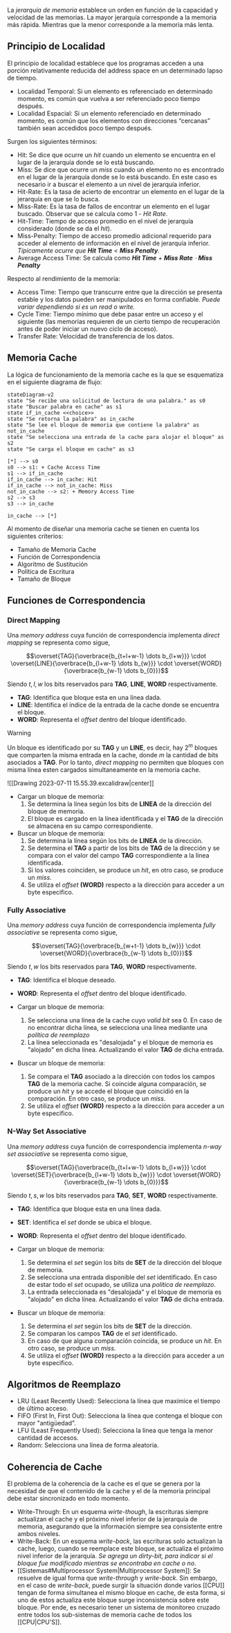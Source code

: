 La *jerarquía de memoria* establece un orden en función de la capacidad y velocidad de las memorias. La mayor jerarquía corresponde a la memoria más rápida. Mientras que la menor corresponde a la memoria más lenta.

## Principio de Localidad
El principio de localidad establece que los programas acceden a una porción relativamente reducida del address space en un determinado lapso de tiempo.
- Localidad Temporal: Si un elemento es referenciado en determinado momento, es común que vuelva a ser referenciado poco tiempo después.
- Localidad Espacial: Si un elemento referenciado en determinado momento, es común que los elementos con direcciones “cercanas” también sean accedidos poco tiempo después.

Surgen los siguientes términos:
- Hit: Se dice que ocurre un *hit* cuando un elemento se encuentra en el lugar de la jerarquía donde se lo está buscando.
- Miss: Se dice que ocurre un *miss* cuando un elemento no es encontrado en el lugar de la jerarquía donde se lo está buscando. En este caso es necesario ir a buscar el elemento a un nivel de jerarquía inferior.
- Hit-Rate: Es la tasa de acierto de encontrar un elemento en el lugar de la jerarquía en que se lo busca.
- Miss-Rate: Es la tasa de fallos de encontrar un elemento en el lugar buscado. Observar que se calcula como 1 - *Hit Rate*.
- Hit-Time: Tiempo de acceso promedio en el nivel de jerarquía considerado (donde se da el *hit*).
- Miss-Penalty: Tiempo de acceso promedio adicional requerido para acceder al elemento de información en el nivel de jerarquía inferior. *Típicamente ocurre que __Hit Time__ $<$ __Miss Penalty__.*
- Average Access Time: Se calcula como *__Hit Time__ $+$ __Miss Rate__ $\cdot$ __Miss Penalty__*

Respecto al rendimiento de la memoria:
- Access Time: Tiempo que transcurre entre que la dirección se presenta estable y los datos pueden ser manipulados en forma confiable. *Puede variar dependiendo si es un read o write.*
- Cycle Time: Tiempo mínimo que debe pasar entre un acceso y el siguiente (las memorias requieren de un cierto tiempo de recuperación antes de poder iniciar un nuevo ciclo de acceso).
- Transfer Rate: Velocidad de transferencia de los datos.

## Memoria Cache
La lógica de funcionamiento de la memoria cache es la que se esquematiza en el siguiente diagrama de flujo:

```mermaid
stateDiagram-v2
state "Se recibe una solicitud de lectura de una palabra." as s0
state "Buscar palabra en cache" as s1
state if_in_cache <<choice>>
state "Se retorna la palabra" as in_cache
state "Se lee el bloque de memoria que contiene la palabra" as not_in_cache
state "Se selecciona una entrada de la cache para alojar el bloque" as s2
state "Se carga el bloque en cache" as s3

[*] --> s0
s0 --> s1: + Cache Access Time
s1 --> if_in_cache
if_in_cache --> in_cache: Hit
if_in_cache --> not_in_cache: Miss
not_in_cache --> s2: + Memory Access Time
s2 --> s3
s3 --> in_cache

in_cache --> [*]
```

Al momento de diseñar una memoria cache se tienen en cuenta los siguientes criterios:
- Tamaño de Memoria Cache
- Función de Correspondencia
- Algoritmo de Sustitución
- Política de Escritura
- Tamaño de Bloque

## Funciones de Correspondencia

### Direct Mapping
Una *memory address* cuya función de correspondencia implementa *direct mapping* se representa como sigue,

$$\overset{TAG}{\overbrace{b_{t+l+w-1} \dots b_{l+w}}} \cdot \overset{LINE}{\overbrace{b_{l+w-1} \dots b_{w}}} \cdot \overset{WORD}{\overbrace{b_{w-1} \dots b_{0}}}$$

Siendo $t, l, w$ los bits reservados para __TAG__, __LINE__, __WORD__ respectivamente.
- __TAG__: Identifica que bloque esta en una línea dada.
- __LINE__: Identifica el índice de la entrada de la cache donde se encuentra el bloque.
- __WORD__: Representa el *offset* dentro del bloque identificado.

>[!warning] 
>Un bloque es identificado por su __TAG__ y un __LINE__, es decir, hay $2^m$ bloques que comparten la misma entrada en la cache, donde $m$ la cantidad de bits asociados a __TAG__. Por lo tanto, *direct mapping* no permiten que bloques con misma línea  esten cargados simultaneamente en la memoria cache.

![[Drawing 2023-07-11 15.55.39.excalidraw|center]]
- Cargar un bloque de memoria:
	1. Se determina la línea según los bits de __LINEA__ de la dirección del bloque de memoria.
	2. El bloque es cargado en la línea identificada y el __TAG__ de la dirección se almacena en su campo correspondiente.
- Buscar un bloque de memoria:
	1. Se determina la línea según los bits de __LINEA__ de la dirección.
	2. Se determina el __TAG__ a partir de los bits de __TAG__ de la dirección y se compara con el valor del campo __TAG__ correspondiente a la línea identificada.
	3. Si los valores coinciden, se produce un *hit*, en otro caso, se produce un *miss*.
	4. Se utiliza el *offset* __(WORD)__ respecto a la dirección para acceder a un byte especifico.

### Fully Associative
Una *memory address* cuya función de correspondencia implementa *fully associative* se representa como sigue,

$$\overset{TAG}{\overbrace{b_{w+t-1} \dots b_{w}}} \cdot \overset{WORD}{\overbrace{b_{w-1} \dots b_{0}}}$$

Siendo $t, w$ los bits reservados para __TAG__, __WORD__ respectivamente.
- __TAG__: Identifica el bloque deseado.
- __WORD__: Representa el *offset* dentro del bloque identificado.

- Cargar un bloque de memoria:
	1. Se selecciona una línea de la cache cuyo *valid bit* sea 0. En caso de no encontrar dicha línea, se selecciona una línea mediante una *política de reemplazo*
	2. La línea seleccionada es "desalojada" y el bloque de memoria es "alojado" en dicha línea. Actualizando el valor __TAG__ de dicha entrada.
- Buscar un bloque de memoria:
	1. Se compara el __TAG__ asociado a la dirección con todos los campos __TAG__ de la memoria cache. Si coincide alguna comparación, se produce un *hit* y se accede el bloque que coincidió en la comparación. En otro caso, se produce un *miss*.
	2. Se utiliza el *offset* __(WORD)__ respecto a la dirección para acceder a un byte especifico.

### N-Way Set Associative
Una *memory address* cuya función de correspondencia implementa *n-way set associative* se representa como sigue,

$$\overset{TAG}{\overbrace{b_{t+l+w-1} \dots b_{l+w}}} \cdot \overset{SET}{\overbrace{b_{l+w-1} \dots b_{w}}} \cdot \overset{WORD}{\overbrace{b_{w-1} \dots b_{0}}}$$

Siendo $t, s, w$ los bits reservados para __TAG__, __SET__, __WORD__ respectivamente.
- __TAG__: Identifica que bloque esta en una línea dada.
- __SET__: Identifica el *set* donde se ubica el bloque.
- __WORD__: Representa el *offset* dentro del bloque identificado.

- Cargar un bloque de memoria:
	1. Se determina el *set* según los bits de __SET__ de la dirección del bloque de memoria.
	2. Se selecciona una entrada disponible del *set* identificado. En caso de estar todo el *set* ocupado, se utiliza una *política de reemplazo*.
	3. La entrada seleccionada es "desalojada" y el bloque de memoria es "alojado" en dicha línea. Actualizando el valor __TAG__ de dicha entrada.
- Buscar un bloque de memoria:
	1. Se determina el *set* según los bits de __SET__ de la dirección.
	2. Se comparan los campos __TAG__ de el *set* identificado.
	3. En caso de que alguna comparación coincida, se produce un *hit*. En otro caso, se produce un *miss*.
	4. Se utiliza el *offset* __(WORD)__ respecto a la dirección para acceder a un byte especifico.
## Algoritmos de Reemplazo
- LRU (Least Recently Used): Selecciona la línea que maximice el tiempo de último acceso.
- FIFO (First In, First Out): Selecciona la línea que contenga el bloque con mayor "antigüedad".
- LFU (Least Frequently Used): Selecciona la línea que tenga la menor cantidad de accesos.
- Random: Selecciona una línea de forma aleatoria.

## Coherencia de Cache
El problema de la coherencia de la cache es el que se genera por la necesidad de que el contenido de la cache y el de la memoria principal debe estar sincronizado en todo momento.

- Write-Through: En un esquema *wirte-though*, la escrituras siempre actualizan el cache y el próximo nivel inferior de la jerarquía de memoria, asegurando que la información siempre sea consistente entre ambos niveles.
- Write-Back: En un esquema *write-back*, las escrituras solo actualizan la cache, luego, cuando se reemplace este bloque, se actualiza el próximo nivel inferior de la jerarquía. *Se agrega un dirty-bit, para indicar si el bloque fue modificado mientras se encontraba en cache o no*.
- [[Sistemas#Multiprocessor System|Multiprocessor System]]: Se resuelve de igual forma que *write-through* y *write-back*. Sin embargo, en el caso de *write-back*, puede surgir la situación donde varios [[CPU]] tengan de forma simultanea el mismo bloque en cache, de esta forma, si uno de estos actualiza este bloque surge inconsistencia sobre este bloque. Por ende, es necesario tener un sistema de monitoreo cruzado entre todos los sub-sistemas de memoria cache de todos los [[CPU|CPU'S]].
